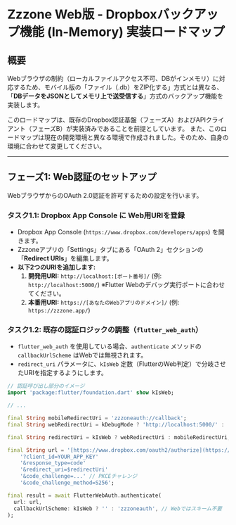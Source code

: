 # Zzzone Web版 - Dropboxバックアップ機能 (In-Memory) 実装ロードマップ

## 概要
Webブラウザの制約（ローカルファイルアクセス不可、DBがインメモリ）に対応するため、モバイル版の「ファイル（.db）をZIP化する」方式とは異なる、「**DBデータをJSONとしてメモリ上で送受信する**」方式のバックアップ機能を実装します。

このロードマップは、既存のDropbox認証基盤（フェーズA）およびAPIクライアント（フェーズB）が実装済みであることを前提としています。
また、このロードマップは現在の開発環境と異なる環境で作成されました。そのため、自身の環境に合わせて変更してください。

---

## フェーズ1: Web認証のセットアップ

WebブラウザからのOAuth 2.0認証を許可するための設定を行います。

### タスク1.1: Dropbox App Console に Web用URIを登録
-   Dropbox App Console (`https://www.dropbox.com/developers/apps`) を開きます。
-   Zzzoneアプリの「Settings」タブにある「OAuth 2」セクションの「**Redirect URIs**」を編集します。
-   **以下2つのURIを追加します:**
    1.  **開発用URI:** `http://localhost:[ポート番号]/` (例: `http://localhost:5000/`) ※Flutter Webのデバッグ実行ポートに合わせてください。
    2.  **本番用URI:** `https://[あなたのWebアプリのドメイン]/` (例: `https://zzzone.app/`)

### タスク1.2: 既存の認証ロジックの調整（`flutter_web_auth`）
-   `flutter_web_auth` を使用している場合、`authenticate` メソッドの `callbackUrlScheme` はWebでは無視されます。
-   `redirect_uri` パラメータに、`kIsWeb` 定数（FlutterのWeb判定）で分岐させたURIを指定するようにします。

```dart
// 認証呼び出し部分のイメージ
import 'package:flutter/foundation.dart' show kIsWeb;

// ...

final String mobileRedirectUri = 'zzzoneauth://callback';
final String webRedirectUri = kDebugMode ? 'http://localhost:5000/' : '[https://zzzone.app/](https://zzzone.app/)';

final String redirectUri = kIsWeb ? webRedirectUri : mobileRedirectUri;

final String url = '[https://www.dropbox.com/oauth2/authorize](https://www.dropbox.com/oauth2/authorize)'
    '?client_id=YOUR_APP_KEY'
    '&response_type=code'
    '&redirect_uri=$redirectUri'
    '&code_challenge=...' // PKCEチャレンジ
    '&code_challenge_method=S256';

final result = await FlutterWebAuth.authenticate(
  url: url,
  callbackUrlScheme: kIsWeb ? '' : 'zzzoneauth', // Webではスキーム不要
);